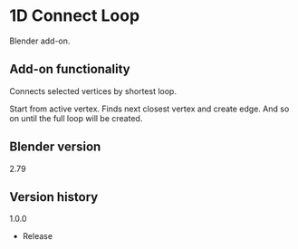 # 1D Connect Loop

Blender add-on.

Add-on functionality
-
Connects selected vertices by shortest loop.

Start from active vertex. Finds next closest vertex and create edge. And so on until the full loop will be created. 

Blender version
-
2.79

Version history
-
1.0.0
- Release
